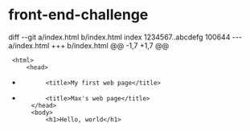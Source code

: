 # front-end-challenge
diff --git a/index.html b/index.html
index 1234567..abcdefg 100644
--- a/index.html
+++ b/index.html
@@ -1,7 +1,7 @@
 <!doctype html>
     <html>
         <head>
-            <title>My first web page</title>
+            <title>Max's web page</title>
         </head>
         <body>
             <h1>Hello, world</h1>
